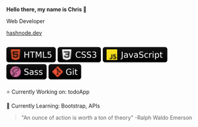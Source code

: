 **Hello there, my name is Chris 🐺**

Web Developer

[hashnode.dev](https://christopherc819.hashnode.dev)

![HTML5](webdev-icons/html5.svg) ![CSS3](webdev-icons/css3.svg) ![JavaScript](webdev-icons/javascript.svg) ![SASS](webdev-icons/sass.svg) ![GIT](webdev-icons/git.svg)
---

⭐️ Currently Working on: todoApp

🌱 Currently Learning: Bootstrap, APIs

> "An ounce of action is worth a ton of theory" -Ralph Waldo Emerson
